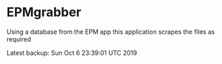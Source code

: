 # EPMgrabber
Using a database from the EPM app this application scrapes the files as required


Latest backup: Sun Oct 6 23:39:01 UTC 2019

